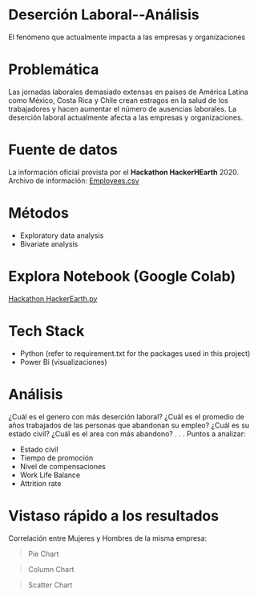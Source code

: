 # Deserción Laboral--Análisis
El fenómeno que actualmente impacta a las empresas y organizaciones 
# Problemática
Las jornadas laborales demasiado extensas en países de América Latina como México, Costa Rica y Chile crean estragos en la salud de los trabajadores y hacen aumentar el número de ausencias laborales.
La deserción laboral actualmente afecta a las empresas y organizaciones.
# Fuente de datos
La información oficial provista por el **Hackathon HackerHEarth**  2020. 
Archivo de información:   [Employees.csv](https://github.com/ESmithE/Deserci-n-Laboral--Analisis/blob/master/Employees.csv)
# Métodos
- Exploratory data analysis
- Bivariate analysis

# Explora Notebook (Google Colab)
[Hackathon HackerEarth.py](https://colab.research.google.com/drive/1kF8XY-KkEZgBLTfvyl-Ft0pJModdrJdl?usp=sharing)

# Tech Stack
- Python (refer to requirement.txt for the packages used in this project)
- Power Bi (visualizaciones)

# Análisis
¿Cuál es el genero con más deserción laboral?
¿Cuál es el promedio de años trabajados de las personas que abandonan su empleo?
¿Cuál es su estado civil?
¿Cuál es el area con más abandono?
.
.
.
Puntos a analizar:
- Estado civil
- Tiempo de promoción
- Nivel de compensaciones
- Work Life Balance
- Attrition rate

# Vistaso rápido a los resultados
Correlación entre Mujeres y Hombres de la misma empresa:

>Pie Chart



>Column Chart


> Scatter Chart


